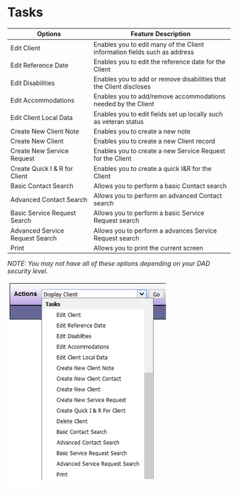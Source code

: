 # Tasks

| Options | Feature Description |
|---------|---------------------|
| Edit Client | Enables you to edit many of the Client information fields such as address |
| Edit Reference Date | Enables you to edit the reference date for the Client |
| Edit Disabilities | Enables you to add or remove disabilities that the Client discloses |
| Edit Accommodations | Enables you to add/remove accommodations needed by the Client |
| Edit Client Local Data | Enables you to edit fields set up locally such as veteran status |
| Create New Client Note | Enables you to create a new note |
| Create New Client | Enables you to create a new Client record |
| Create New Service Request | Enables you to create a new Service Request for the Client |
| Create Quick I & R for Client | Enables you to create a quick I&R for the Client |
| Basic Contact Search | Allows you to perform a basic Contact search |
| Advanced Contact Search | Allows you to perform an advanced Contact search |
| Basic Service Request Search | Allows you to perform a basic Service Request search |
| Advanced Service Request Search | Allows you to perform a advances Service Request search |
| Print | Allows you to print the current screen |

*NOTE: You may not have all of these options depending on your DAD security level.*

![Client view](images/client-views.png)